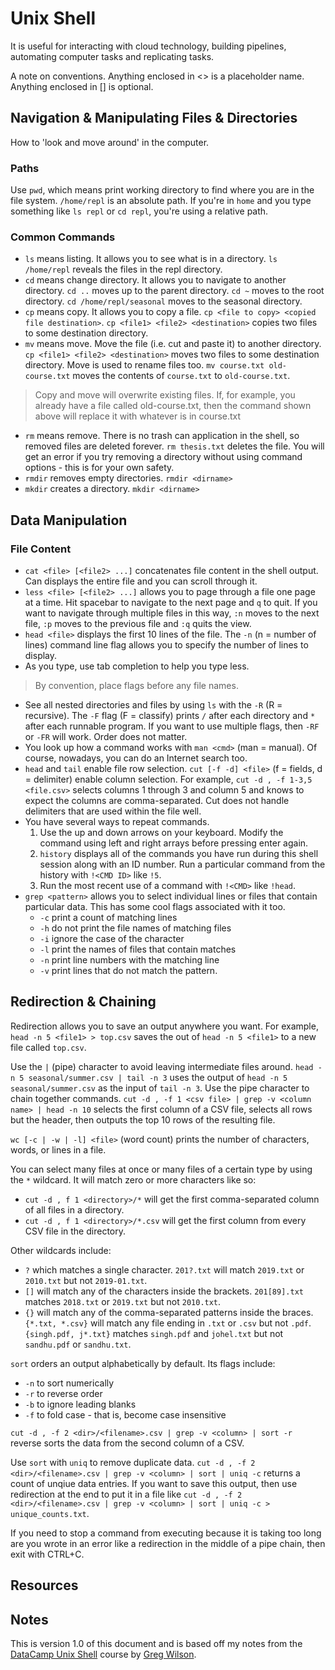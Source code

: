 # Unix Shell

It is useful for interacting with cloud technology, building pipelines, automating computer tasks and replicating tasks.

A note on conventions. Anything enclosed in <> is a placeholder name. Anything enclosed in [] is optional.

## Navigation & Manipulating Files & Directories

How to 'look and move around' in the computer.

### Paths 

Use `pwd`, which means print working directory to find where you are in the file system. `/home/repl` is an absolute path. If you're in `home` and you type something like `ls repl` or `cd repl`, you're using a relative path.

### Common Commands

* `ls` means listing. It allows you to see what is in a directory. `ls /home/repl` reveals the files in the repl directory.
* `cd` means change directory. It allows you to navigate to another directory. `cd ..` moves up to the parent directory. `cd ~` moves to the root directory. `cd /home/repl/seasonal` moves to the seasonal directory.
* `cp` means copy. It allows you to copy a file. `cp <file to copy> <copied file destination>`. `cp <file1> <file2> <destination>` copies two files to some destination directory.
* `mv` means move. Move the file (i.e. cut and paste it) to another directory. `cp <file1> <file2> <destination>` moves two files to some destination directory. Move is used to rename files too. `mv course.txt old-course.txt` moves the contents of `course.txt` to `old-course.txt`.

> Copy and move will overwrite existing files. If, for example, you already have a file called old-course.txt, then the command shown above will replace it with whatever is in course.txt

* `rm` means remove. There is no trash can application in the shell, so removed files are deleted forever. `rm thesis.txt` deletes the file. You will get an error if you try removing a directory without using command options - this is for your own safety.
* `rmdir` removes empty directories. `rmdir <dirname>`
* `mkdir` creates a directory. `mkdir <dirname>`

## Data Manipulation

### File Content

* `cat <file> [<file2> ...]` concatenates file content in the shell output. Can displays the entire file and you can scroll through it.
* `less <file> [<file2> ...]` allows you to page through a file one page at a time. Hit spacebar to navigate to the next page and `q` to quit. If you want to navigate through multiple files in this way, `:n` moves to the next file, `:p` moves to the previous file and `:q` quits the view.
* `head <file>` displays the first 10 lines of the file. The `-n` (n = number of lines) command line flag allows you to specify the number of lines to display.
* As you type, use tab completion to help you type less.

> By convention, place flags before any file names.

* See all nested directories and files by using `ls` with the `-R` (R = recursive). The `-F` flag (F = classify) prints `/` after each directory and `*` after each runnable program. If you want to use multiple flags, then `-RF` or `-FR` will work. Order does not matter. 
* You look up how a command works with `man <cmd>` (man = manual). Of course, nowadays, you can do an Internet search too.
* `head` and `tail` enable file row selection. `cut [-f -d] <file>` (f = fields, d = delimiter) enable column selection. For example, `cut -d , -f 1-3,5 <file.csv>` selects columns 1 through 3 and column 5 and knows to expect the columns are comma-separated. Cut does not handle delimiters that are used within the file well.
* You have several ways to repeat commands. 
    1. Use the up and down arrows on your keyboard. Modify the command using left and right arrays before pressing enter again.
    2. `history` displays all of the commands you have run during this shell session along with an ID number. Run a particular command from the history with `!<CMD ID>` like `!5`.
    3. Run the most recent use of a command with `!<CMD>` like `!head`.
* `grep <pattern>` allows you to select individual lines or files that contain particular data. This has some cool flags associated with it too.
    * `-c` print a count of matching lines
    * `-h` do not print the file names of matching files
    * `-i` ignore the case of the character
    * `-l` print the names of files that contain matches
    * `-n` print line numbers with the matching line
    * `-v` print lines that do not match the pattern.

## Redirection & Chaining

Redirection allows you to save an output anywhere you want. For example, `head -n 5 <file1> > top.csv` saves the out of `head -n 5 <file1>` to a new file called `top.csv`.

Use the `|` (pipe) character to avoid leaving intermediate files around. `head -n 5 seasonal/summer.csv | tail -n 3` uses the output of `head -n 5 seasonal/summer.csv` as the input of `tail -n 3`. Use the pipe character to chain together commands. `cut -d , -f 1 <csv file> | grep -v <column name> | head -n 10` selects the first column of a CSV file, selects all rows but the header, then outputs the top 10 rows of the resulting file.

`wc [-c | -w | -l] <file>` (word count) prints the number of characters, words, or lines in a file.

You can select many files at once or many files of a certain type by using the `*` wildcard. It will match zero or more characters like so:
* `cut -d , f 1 <directory>/*` will get the first comma-separated column of all files in a directory.
* `cut -d , f 1 <directory>/*.csv` will get the first column from every CSV file in the directory.

Other wildcards include:
* `?` which matches a single character. `201?.txt` will match `2019.txt` or `2010.txt` but not `2019-01.txt`.
* `[]` will match any of the characters inside the brackets. `201[89].txt` matches `2018.txt` or `2019.txt` but not `2010.txt`.
* `{}` will match any of the comma-separated patterns inside the braces. `{*.txt, *.csv}` will match any file ending in `.txt` or `.csv` but not `.pdf`. `{singh.pdf, j*.txt}` matches `singh.pdf` and `johel.txt` but not `sandhu.pdf` or `sandhu.txt`.

`sort` orders an output alphabetically by default. Its flags include:
* `-n` to sort numerically 
* `-r` to reverse order
* `-b` to ignore leading blanks
* `-f` to fold case - that is, become case insensitive

`cut -d , -f 2 <dir>/<filename>.csv | grep -v <column> | sort -r` reverse sorts the data from the second column of a CSV.

Use `sort` with `uniq` to remove duplicate data. `cut -d , -f 2 <dir>/<filename>.csv | grep -v <column> | sort | uniq -c` returns a count of unqiue data entries. If you want to save this output, then use redirection at the end to put it in a file like `cut -d , -f 2 <dir>/<filename>.csv | grep -v <column> | sort | uniq -c > unique_counts.txt`.

If you need to stop a command from executing because it is taking too long are you wrote in an error like a redirection in the middle of a pipe chain, then exit with CTRL+C.

## Resources

## Notes

This is version 1.0 of this document and is based off my notes from the [DataCamp Unix Shell](https://www.datacamp.com/courses/introduction-to-shell-for-data-science) course by [Greg Wilson](https://twitter.com/gvwilson).